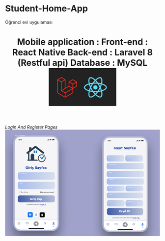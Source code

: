 # Student-Home-App
Öğrenci evi uygulaması

<h1 align="center">
Mobile application :
            Front-end : React Native
            Back-end  : Laravel 8 (Restful api)
            Database  : MySQL
<br>
  <img src="./Client/assets/react_native_laravel.jpg" alt="" width="220">
<br>
<br>
</h1>

<h6>
  Login And Register Pages
<br>
  <img src="./Design - Figma/login-register.png" alt="" >
<br>
<br>
</h6>